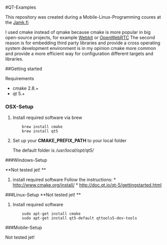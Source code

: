 #QT-Examples

This repository was created during a Mobile-Linux-Programming coures at the [Jamk.fi](http://Jamk.fi/) 

I used cmake instead of qmake because cmake is more popular in big open-source projects, for example [Webkit](https://github.com/WebKit/webkit) or [OpenWebRTC](https://github.com/EricssonResearch/openwebrtc)
The second reason is for embedding third party libraries and provide a cross operating system development environment is in my opinion cmake more common and provide a more efficient way for configuration different targets and libraries. 


##Getting started 

Requirements
* cmake 2.8.+
* qt 5.+

### OSX-Setup 

1. Install required software via brew 

    ```
        brew install cmake
        brew install qt5
    
    ```

2. Set up your **CMAKE_PREFIX_PATH** to your local folder 

    The default folder is */usr/local/opt/qt5/*
    
    
###Windows-Setup

**Not tested jet! **

1. install required software 
    Follow the instructions: 
        * http://www.cmake.org/install/
        * http://doc.qt.io/qt-5/gettingstarted.html
    

###Linux-Setup
**Not tested jet! **

1. Install required software
    ```
        sudo apt-get install cmake
        sudo apt-get install qt5-default qttools5-dev-tools
    
    ```
    
###Mobile-Setup 

Not tested jet! 
